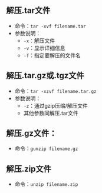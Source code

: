 ## 解压.tar文件
- 命令：`tar -xvf filename.tar`
- 参数说明：
	- `-x`：解压文件
	- `-v`：显示详细信息
	- `-f`：指定要解压的文件名
## 解压.tar.gz或.tgz文件
- 命令：`tar -xzvf filename.tar.gz`
- 参数说明：
	- `-z`：通过gzip压缩/解压文件
	- 其他参数同解压.tar文件
## 解压.gz文件：
- 命令：`gunzip filename.gz`
## 解压.zip文件
- 命令：`unzip filename.zip`


